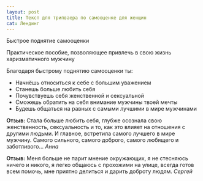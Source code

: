 ```yaml
---
layout: post
title: Текст для трипваера по самооценке для женщин
cat: Лендинг
---
```


Быстрое поднятие самооценки

Практическое пособие, позволяющее привлечь в свою жизнь харизматичного мужчину

Благодаря быстрому поднятию самооценки ты:

- Начнёшь относиться к себе с большим уважением
- Станешь больше любить себя
- Почувствуешь себя женственной и сексуальной
- Сможешь обратить на себя внимание мужчины твоей мечты
- Будешь общаться на равных с самыми лучшими в мире мужчинами

**Отзыв:** Стала больше любить себя, глубже осознала свою женственность, сексуальность и то, как это влияет на отношения с другими людьми. И главное, встретила самого лучшего в мире мужчину. Самого сильного, самого доброго, самого любящего и заботливого… _Анна_

**Отзыв:** Меня больше не парит мнение окружающих, я не стесняюсь ничего и никого, я легко общаюсь с прохожими на улице, всегда готов всем помочь, мне приятно делиться и дарить доброту людям. _Сергей_
